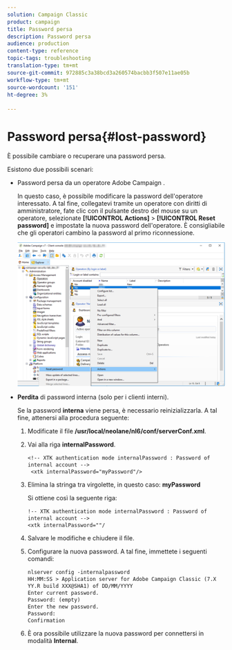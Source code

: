 ```yaml
---
solution: Campaign Classic
product: campaign
title: Password persa
description: Password persa
audience: production
content-type: reference
topic-tags: troubleshooting
translation-type: tm+mt
source-git-commit: 972885c3a38bcd3a260574bacbb3f507e11ae05b
workflow-type: tm+mt
source-wordcount: '151'
ht-degree: 3%

---
```



# Password persa{#lost-password}

È possibile cambiare o recuperare una password persa.

Esistono due possibili scenari:

* Password persa da un operatore Adobe Campaign .

   In questo caso, è possibile modificare la password dell&#39;operatore interessato. A tal fine, collegatevi tramite un operatore con diritti di amministratore, fate clic con il pulsante destro del mouse su un operatore, selezionate **[!UICONTROL Actions]** > **[!UICONTROL Reset password]** e impostate la nuova password dell&#39;operatore. È consigliabile che gli operatori cambino la password al primo riconnessione.

   ![](assets/operator-passwd.png)

* **Perdita** di password interna (solo per i clienti interni).

   Se la password **interna** viene persa, è necessario reinizializzarla. A tal fine, attenersi alla procedura seguente:

   1. Modificate il file **/usr/local/neolane/nl6/conf/serverConf.xml**.
   1. Vai alla riga **internalPassword**.

      ```
      <!-- XTK authentication mode internalPassword : Password of internal account -->
       <xtk internalPassword="myPassword"/>
      ```

   1. Elimina la stringa tra virgolette, in questo caso: **myPassword**

      Si ottiene così la seguente riga:

      ```
      !-- XTK authentication mode internalPassword : Password of internal account -->
      <xtk internalPassword=""/
      ```

   1. Salvare le modifiche e chiudere il file.
   1. Configurare la nuova password. A tal fine, immettete i seguenti comandi:

      ```
      nlserver config -internalpassword
      HH:MM:SS > Application server for Adobe Campaign Classic (7.X YY.R build XXX@SHA1) of DD/MM/YYYY
      Enter current password.
      Password: (empty)
      Enter the new password.
      Password: 
      Confirmation 
      ```

   1. È ora possibile utilizzare la nuova password per connettersi in modalità **Internal**.

